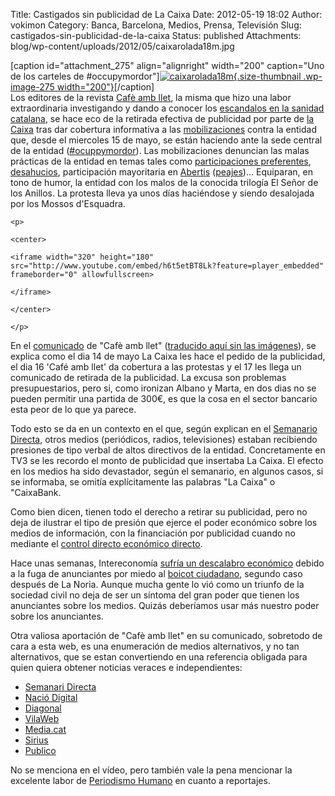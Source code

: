 Title: Castigados sin publicidad de La Caixa
Date: 2012-05-19 18:02
Author: vokimon
Category: Banca, Barcelona, Medios, Prensa, Televisión
Slug: castigados-sin-publicidad-de-la-caixa
Status: published
Attachments: blog/wp-content/uploads/2012/05/caixarolada18m.jpg

\[caption id="attachment\_275" align="alignright" width="200" caption="Uno de los carteles de \#occupymordor"\][![]({static}blog/wp-content/uploads/2012/05/caixarolada18m.jpg "caixarolada18m"){.size-thumbnail .wp-image-275 width="200"}](http://desconexionibex35.org/blog/2012/05/19/castigados-sin-publicidad-de-la-caixa/caixarolada18m/)\[/caption\]  
Los editores de la revista [Cafè amb llet](http://www.cafeambllet.com/), la misma que hizo una labor extraordinaria investigando y dando a conocer los [escandalos en la sanidad catalana](http://www.cafeambllet.com/press/?p=17005&cpage=3#comment-7732), se hace eco de la retirada efectiva de publicidad por parte de [la Caixa](http://es.wikipedia.org/wiki/La_Caixa) tras dar cobertura informativa a las [mobilizaciones](http://periodismohumano.com/sociedad/libertad-y-justicia/occupymordor.html) contra la entidad que, desde el miercoles 15 de mayo, se están haciendo ante la sede central de la entidad ([\#ocuppymordor](http://twitter.com/#!/search?q=%23occupymordor)). Las mobilizaciones denuncian las malas prácticas de la entidad en temas tales como [participaciones preferentes](http://estafabanca.blogspot.com.es/), [desahucios](http://afectadosporlahipoteca.wordpress.com/), participación mayoritaria en [Abertis](http://es.wikipedia.org/wiki/Abertis) ([peajes](http://www.novullpagar.cat/))... Equiparan, en tono de humor, la entidad con los malos de la conocida trilogía El Señor de los Anillos. La protesta lleva ya unos días haciéndose y siendo desalojada por los Mossos d'Esquadra.

```{=html}
<p>
```
```{=html}
<center>
```
```{=html}
<iframe width="320" height="180" src="http://www.youtube.com/embed/h6t5etBT8Lk?feature=player_embedded" frameborder="0" allowfullscreen>
```
```{=html}
</iframe>
```
```{=html}
</center>
```
```{=html}
</p>
```
En el [comunicado](http://www.cafeambllet.com/press/?p=17219) de "Cafè amb llet" ([traducido aquí sin las imágenes](http://www.cafeambllet.com/press/?p=17258)), se explica como el dia 14 de mayo La Caixa les hace el pedido de la publicidad, el dia 16 'Café amb llet' da cobertura a las protestas y el 17 les llega un comunicado de retirada de la publicidad. La excusa son problemas presupuestarios, pero si, como ironizan Albano y Marta, en dos dias no se pueden permitir una partida de 300€, es que la cosa en el sector bancario esta peor de lo que ya parece.

Todo esto se da en un contexto en el que, según explican en el [Semanario Directa](http://setmanaridirecta.info/noticia/caixa-executa-lamenaca-retirar-publicitat-mitjans-que-difonguin-cassolada-indignada), otros medios (periódicos, radios, televisiones) estaban recibiendo presiones de tipo verbal de altos directivos de la entidad. Concretamente en TV3 se les recordo el monto de publicidad que insertaba La Caixa. El efecto en los medios ha sido devastador, según el semanario, en algunos casos, si se informaba, se omitía explícitamente las palabras "La Caixa" o "CaixaBank.

Como bien dicen, tienen todo el derecho a retirar su publicidad, pero no deja de ilustrar el tipo de presión que ejerce el poder económico sobre los medios de información, con la financiación por publicidad cuando no mediante el [control directo económico directo](http://www.unav.es/fcom/comunicacionysociedad/es/articulo.php?art_id=36#C05).

Hace unas semanas, Intereconomía [sufría un descalabro económico](http://eltelevisero.blogspot.com.es/2012/04/los-anunciantes-boicotean-intereconomia.html) debido a la fuga de anunciantes por miedo al [boicot ciudadano](http://ensentidocontrario.com/13820/listado-de-anunciantes-en-intereconomia/), segundo caso después de La Noria. Aunque mucha gente lo vió como un triunfo de la sociedad civil no deja de ser un síntoma del gran poder que tienen los anunciantes sobre los medios. Quizás deberíamos usar más nuestro poder sobre los anunciantes.

Otra valiosa aportación de "Cafè amb llet" en su comunicado, sobretodo de cara a esta web, es una enumeración de medios alternativos, y no tan alternativos, que se estan convertiendo en una referencia obligada para quien quiera obtener noticias veraces e independientes:

-   [Semanari Directa](http://setmanaridirecta.info)
-   [Nació Digital](http://www.naciodigital.com)
-   [Diagonal](http://www.diagonalperiodico.net)
-   [VilaWeb](http://www.vilaweb.cat/)
-   [Media.cat](http://www.media.cat/)
-   [Sirius](http://noticies.sirius.cat/)
-   [Publico](http://www.publico.es/)

No se menciona en el vídeo, pero también vale la pena mencionar la excelente labor de [Periodismo Humano](http://periodismohumano.com/) en cuanto a reportajes.
